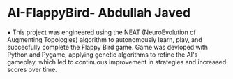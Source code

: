 # AI-FlappyBird- Abdullah Javed


•		This project was engineered using the NEAT (NeuroEvolution of Augmenting Topologies) algorithm to autonomously learn, play, and succecfully complete the Flappy Bird game. Game was devloped with Python and Pygame, applying genetic algorithms to refine the AI's gameplay, which led to continuous improvement in strategies and increased scores over time.
